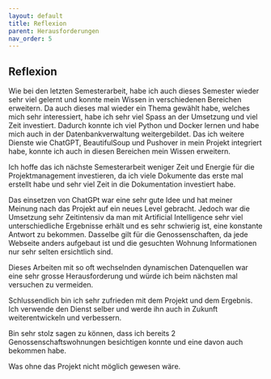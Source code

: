 ```yaml
---
layout: default
title: Reflexion
parent: Herausforderungen
nav_order: 5
---
```


## Reflexion

Wie bei den letzten Semesterarbeit, habe ich auch dieses Semester wieder sehr viel gelernt und konnte mein Wissen in verschiedenen Bereichen erweitern.
Da auch dieses mal wieder ein Thema gewählt habe, welches mich sehr interessiert, habe ich sehr viel Spass an der Umsetzung und viel Zeit investiert.
Dadurch konnte ich viel Python und Docker lernen und habe mich auch in der Datenbankverwaltung weitergebildet.
Das ich weitere Dienste wie ChatGPT, BeautifulSoup und Pushover in mein Projekt integriert habe, konnte ich auch in diesen Bereichen mein Wissen erweitern.

Ich hoffe das ich nächste Semesterarbeit weniger Zeit und Energie für die Projektmanagement investieren, da ich viele Dokumente das erste mal erstellt habe und sehr viel Zeit in die Dokumentation investiert habe.

Das einsetzen von ChatGPt war eine sehr gute Idee und hat meiner Meinung nach das Projekt auf ein neues Level gebracht.
Jedoch war die Umsetzung sehr Zeitintensiv da man mit Artificial Intelligence sehr viel unterschiedliche Ergebnisse erhält und es sehr schwierig ist, eine konstante Antwort zu bekommen.
Dasselbe gilt für die Genossenschaften, da jede Webseite anders aufgebaut ist und die gesuchten Wohnung Informationen nur sehr selten ersichtlich sind.

Dieses Arbeiten mit so oft wechselnden dynamischen Datenquellen war eine sehr grosse Herausforderung und würde ich beim nächsten mal versuchen zu vermeiden.

Schlussendlich bin ich sehr zufrieden mit dem Projekt und dem Ergebnis.
Ich verwende den Dienst selber und werde ihn auch in Zukunft weiterentwickeln und verbessern.

Bin sehr stolz sagen zu können, dass ich bereits 2 Genossenschaftswohnungen besichtigen konnte und eine davon auch bekommen habe.

Was ohne das Projekt nicht möglich gewesen wäre.